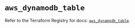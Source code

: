 # `aws_dynamodb_table`

Refer to the Terraform Registry for docs: [`aws_dynamodb_table`](https://registry.terraform.io/providers/hashicorp/aws/6.11.0/docs/resources/dynamodb_table).
